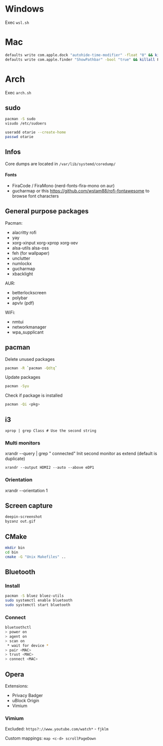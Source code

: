 # Windows

Exec `wsl.sh`

# Mac

```bash
defaults write com.apple.dock "autohide-time-modifier" -float "0" && killall Dock
defaults write com.apple.finder "ShowPathbar" -bool "true" && killall Finder
```

# Arch

Exec `arch.sh`

## sudo

```bash
pacman -S sudo
visudo /etc/sudoers
```

```bash
useradd otarie --create-home
passwd otarie
```

## Infos

Core dumps are located in `/var/lib/systemd/coredump/`

#### Fonts
- FiraCode / FiraMono (nerd-fonts-fira-mono on aur)
- gucharmap or this https://github.com/wstam88/rofi-fontawesome to browse font characters

## General purpose packages

Pacman:
 * alacritty rofi
 * yay
 * xorg-xinput xorg-xprop xorg-xev
 * alsa-utils alsa-oss
 * feh (for wallpaper)
 * unclutter
 * numlockx
 * gucharmap
 * xbacklight

AUR:
 * betterlockscreen
 * polybar
 * apvlv (pdf)

WiFi:
 * nmtui
 * networkmanager
 * wpa_supplicant

## pacman

Delete unused packages
```bash
pacman -R `pacman -Qdtq`
```

Update packages
```bash
pacman -Syu
```

Check if package is installed
```bash
pacman -Qi <pkg>
```

## i3
```
xprop | grep Class # Use the second string
```

### Multi monitors
xrandr --query | grep " connected"
Init second monitor as extend (default is duplicate)
```
xrandr --output HDMI2 --auto --above eDP1
```

### Orientation

xrandr --orientation 1

## Screen capture

```bash
deepin-screenshot
byzanz out.gif
```

## CMake

```bash
mkdir bin
cd bin
cmake -G "Unix Makefiles" ..
```

## Bluetooth

### Install
```bash
pacman -S bluez bluez-utils
sudo systemctl enable bluetooth
sudo systemctl start bluetooth
```

### Connect
```bash
bluetoothctl
> power on
> agent on
> scan on
 * wait for device *
> pair <MAC>
> trust <MAC>
> connect <MAC>
```

## Opera

Extensions:
 * Privacy Badger
 * uBlock Origin
 * Vimium

### Vimium
Excluded:
`https?://www.youtube.com/watch*` - `fjklm`

Custom mappings:
`map <c-d> scrollPageDown`
